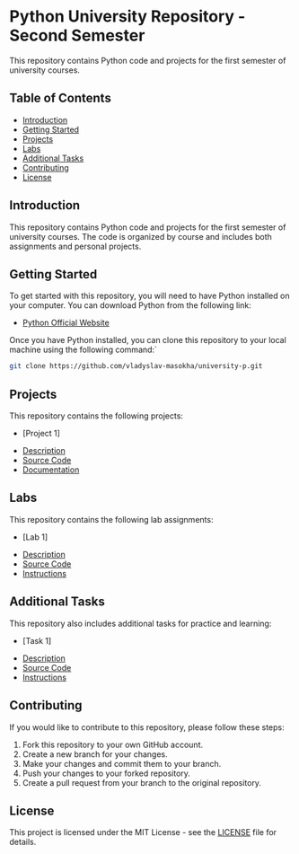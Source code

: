 # Python University Repository - Second Semester

This repository contains Python code and projects for the first semester of university courses.

## Table of Contents

- [Introduction](#introduction)
- [Getting Started](#getting-started)
- [Projects](#projects)
- [Labs](#labs)
- [Additional Tasks](#additional-tasks)
- [Contributing](#contributing)
- [License](#license)

## Introduction

This repository contains Python code and projects for the first semester of university courses. The code is organized by course and includes both assignments and personal projects.

## Getting Started

To get started with this repository, you will need to have Python installed on your computer. You can download Python from the following link:

- [Python Official Website](https://www.python.org/)

Once you have Python installed, you can clone this repository to your local machine using the following command:`

```bash
git clone https://github.com/vladyslav-masokha/university-p.git
```

## Projects

This repository contains the following projects:

- [Project 1]

* [Description](project1)
* [Source Code](project1/src)
* [Documentation](project1/docs)

## Labs

This repository contains the following lab assignments:

- [Lab 1]

* [Description](lab1)
* [Source Code](lab1/src)
* [Instructions](lab1/instructions.md)

## Additional Tasks

This repository also includes additional tasks for practice and learning:

- [Task 1]

* [Description](additional/task1)
* [Source Code](additional/task1/src)
* [Instructions](additional/task1/instructions.md)

## Contributing

If you would like to contribute to this repository, please follow these steps:

1. Fork this repository to your own GitHub account.
2. Create a new branch for your changes.
3. Make your changes and commit them to your branch.
4. Push your changes to your forked repository.
5. Create a pull request from your branch to the original repository.

## License

This project is licensed under the MIT License - see the [LICENSE](LICENSE) file for details.
